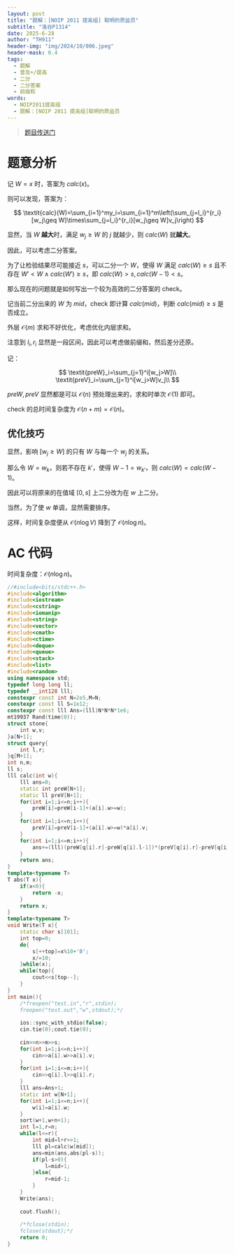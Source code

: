 ```yaml
---
layout: post
title: "题解：[NOIP 2011 提高组] 聪明的质监员"
subtitle: "洛谷P1314"
date: 2025-6-28
author: "TH911"
header-img: "img/2024/10/006.jpeg"
header-mask: 0.4
tags:
  - 题解
  - 普及+/提高
  - 二分
  - 二分答案
  - 前缀和
words:
  - NOIP2011提高组
  - 题解：[NOIP 2011 提高组]聪明的质监员
---
```


> [题目传送门](https://www.luogu.com.cn/problem/P1314)

# 题意分析

记 $W=x$ 时，答案为 $\textit{calc}(x)$。

则可以发现，答案为：

$$
\textit{calc}(W)=\sum_{i=1}^my_i=\sum_{i=1}^m\left(\sum_{j=l_i}^{r_i}[w_j\geq W]\times\sum_{j=l_i}^{r_i}[w_j\geq W]v_j\right)
$$

显然，当 $W$ **越大**时，满足 $w_j\geq W$ 的 $j$ 就越少，则 $\textit{calc}(W)$ 就**越大**。

因此，可以考虑二分答案。

为了让检验结果尽可能接近 $s$，可以二分一个 $W$，使得 $W$ 满足 $\textit{calc}(W)\geq s$ 且不存在 $W'<W\land calc(W')\geq s$，即 $\textit{calc}(W)>s,\textit{calc}(W-1)<s$。

那么现在的问题就是如何写出一个较为高效的二分答案的 check。

记当前二分出来的 $W$ 为 $\textit{mid}$，check 即计算 $\textit{calc}(\textit{mid})$，判断 $\textit{calc}(\textit{mid})\geq s$ 是否成立。

外层 $\mathcal O(m)$ 求和不好优化，考虑优化内层求和。

注意到 $l_i,r_i$ 显然是一段区间，因此可以考虑做前缀和，然后差分还原。

记：

$$
\textit{preW}_i=\sum_{j=1}^i[w_j>W]\\
\textit{preV}_i=\sum_{j=1}^i[w_j>W]v_j\\
$$

$\textit{preW},\textit{preV}$ 显然都是可以 $\mathcal O(n)$ 预处理出来的，求和时单次 $\mathcal O(1)$ 即可。

check 的总时间复杂度为 $\mathcal O(n+m)=\mathcal O(n)$。

## 优化技巧

显然，影响 $[w_j\geq W]$ 的只有 $W$ 与每一个 $w_j$ 的关系。

那么令 $W=w_k$，则若不存在 $k'$，使得 $W-1=w_{k'}$，则 $\textit{calc}(W)=\textit{calc}(W-1)$。

因此可以将原来的在值域 $[0,s]$ 上二分改为在 $w$ 上二分。

当然，为了使 $w$ 单调，显然需要排序。

这样，时间复杂度便从 $\mathcal O(n\log V)$ 降到了 $\mathcal O(n\log n)$。

# AC 代码

时间复杂度：$\mathcal O(n\log n)$。

```cpp
//#include<bits/stdc++.h>
#include<algorithm>
#include<iostream>
#include<cstring>
#include<iomanip>
#include<string>
#include<vector>
#include<cmath>
#include<ctime>
#include<deque>
#include<queue>
#include<stack>
#include<list>
#include<random>
using namespace std;
typedef long long ll;
typedef __int128 lll;
constexpr const int N=2e5,M=N;
constexpr const ll S=1e12;
constexpr const lll Ans=(lll)N*N*N*1e6;
mt19937 Rand(time(0));
struct stone{
	int w,v;
}a[N+1];
struct query{
	int l,r;
}q[M+1];
int n,m;
ll s;
lll calc(int w){
	lll ans=0;
	static int preW[N+1];
	static ll preV[N+1];
	for(int i=1;i<=n;i++){
		preW[i]=preW[i-1]+(a[i].w>=w);
	}
	for(int i=1;i<=n;i++){
		preV[i]=preV[i-1]+(a[i].w>=w)*a[i].v;
	}
	for(int i=1;i<=m;i++){
		ans+=(lll)(preW[q[i].r]-preW[q[i].l-1])*(preV[q[i].r]-preV[q[i].l-1]);
	}
	return ans;
}
template<typename T>
T abs(T x){
	if(x<0){
		return -x;
	}
	return x;
}
template<typename T>
void Write(T x){
	static char s[101];
	int top=0;
	do{
		s[++top]=x%10+'0';
		x/=10;
	}while(x);
	while(top){
		cout<<s[top--];
	}
}
int main(){
	/*freopen("test.in","r",stdin);
	freopen("test.out","w",stdout);*/
	
	ios::sync_with_stdio(false);
	cin.tie(0);cout.tie(0);
	
	cin>>n>>m>>s;
	for(int i=1;i<=n;i++){
		cin>>a[i].w>>a[i].v;
	}
	for(int i=1;i<=m;i++){
		cin>>q[i].l>>q[i].r;
	}
	lll ans=Ans+1;
	static int w[N+1];
	for(int i=1;i<=n;i++){
		w[i]=a[i].w;
	}
	sort(w+1,w+n+1);
	int l=1,r=n;
	while(l<=r){
		int mid=l+r>>1;
		lll pl=calc(w[mid]);
		ans=min(ans,abs(pl-s));
		if(pl-s>0){
			l=mid+1;
		}else{
			r=mid-1;
		}
	}
	Write(ans);
	
	cout.flush();
	
	/*fclose(stdin);
	fclose(stdout);*/
	return 0;
} 
```

